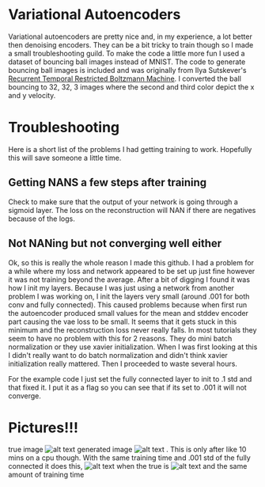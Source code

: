 
# Variational Autoencoders
Variational autoencoders are pretty nice and, in my experience, a lot better then denoising encoders. They can be a bit tricky to train though so I made a small troubleshooting guild. To make the code a little more fun I used a dataset of bouncing ball images instead of MNIST. The code to generate bouncing ball images is included and was originally from Ilya Sutskever's [Recurrent Temporal Restricted Boltzmann Machine](http://www.uoguelph.ca/~gwtaylor/publications/nips2008/rtrbm.pdf). I converted the ball bouncing to 32, 32, 3 images where the second and third color depict the x and y velocity.

# Troubleshooting

Here is a short list of the problems I had getting training to work. Hopefully this will save someone a little time.

## Getting NANS a few steps after training
Check to make sure that the output of your network is going through a sigmoid layer. The loss on the reconstruction will NAN if there are negatives because of the logs.

## Not NANing but not converging well either
Ok, so this is really the whole reason I made this github. I had a problem for a while where my loss and network appeared to be set up just fine however it was not training beyond the average. After a bit of digging I found it was how I init my layers. Because I was just using a network from another problem I was working on, I init the layers very small (around .001 for both conv and fully connected). This caused problems because when first run the autoencoder produced small values for the mean and stddev encoder part causing the vae loss to be small. It seems that it gets stuck in this minimum and the reconstruction loss never really falls. In most tutorials they seem to have no problem with this for 2 reasons. They do mini batch normalization or they use xavier initialization. When I was first looking at this I didn't really want to do batch normalization and didn't think xavier initialization really mattered. Then I proceeded to waste several hours. 

For the example code I just set the fully connected layer to init to .1 std and that fixed it. I put it as a flag so you can see that if its set to .001 it will not converge.

# Pictures!!!
true image
![alt text](https://github.com/loliverhennigh/Variational-autoencoder-tricks-and-tips/blob/master/real_balls.jpg)
generated image
![alt text](https://github.com/loliverhennigh/Variational-autoencoder-tricks-and-tips/blob/master/generated_balls.jpg)
. This is only after like 10 mins on a cpu though. With the same training time and .001 std of the fully connected it does this,
![alt text](https://github.com/loliverhennigh/Variational-autoencoder-tricks-and-tips/blob/master/bad_generated_balls.jpg)
when the true is 
![alt text](https://github.com/loliverhennigh/Variational-autoencoder-tricks-and-tips/blob/master/bad_real_balls.jpg)
and the same amount of training time

